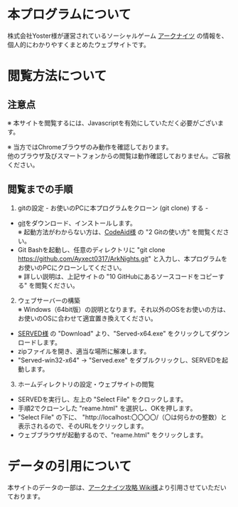 # 本プログラムについて #
株式会社Yoster様が運営されているソーシャルゲーム [アークナイツ](https://www.arknights.jp/) の情報を、個人的にわかりやすくまとめたウェブサイトです。
# 閲覧方法について #
## 注意点 ##  
※ 本サイトを閲覧するには、Javascriptを有効にしていただく必要がございます。  
  
※ 当方ではChromeブラウザのみ動作を確認しております。  
他のブラウザ及びスマートフォンからの閲覧は動作確認しておりません。ご容赦ください。

## 閲覧までの手順 ##
1. gitの設定 - お使いのPCに本プログラムをクローン (git clone) する -
* [git](http://git-scm.com/downloads)をダウンロード、インストールします。  
※ 起動方法がわからない方は、[CodeAid様](https://codeaid.jp/blog/git-github/) の "2 Gitの使い方" を閲覧ください。
* Git Bashを起動し、任意のディレクトリに
 "git clone https://github.com/Ayxect0317/ArkNights.git" と入力し、本プログラムをお使いのPCにクローンしてください。  
 ※ 詳しい説明は、上記サイトの "10 GitHubにあるソースコードをコピーする" を閲覧ください。


2. ウェブサーバーの構築  
※ Windows（64bit版）の説明となります。それ以外のOSをお使いの方は、お使いのOSに合わせて適宜置き換えてください。  
* [SERVED様](http://enjalot.github.io/served/) の "Download" より、"Served-x64.exe" をクリックしてダウンロードします。
* zipファイルを開き、適当な場所に解凍します。
* "Served-win32-x64" → "Served.exe" をダブルクリックし、SERVEDを起動します。

3. ホームディレクトリの設定・ウェブサイトの閲覧
* SERVEDを実行し、左上の "Select File" をクロックします。
* 手順2でクローンした "reame.html" を選択し、OKを押します。  
* "Select File" の下に、 "http://localhost:〇〇〇〇/（〇は何らかの整数）と表示されるので、そのURLをクリックします。
* ウェブブラウザが起動するので、"reame.html" をクリックします。

# データの引用について #
本サイトのデータの一部は、[アークナイツ攻略 Wiki様](https://arknights.wikiru.jp/)より引用させていただいております。